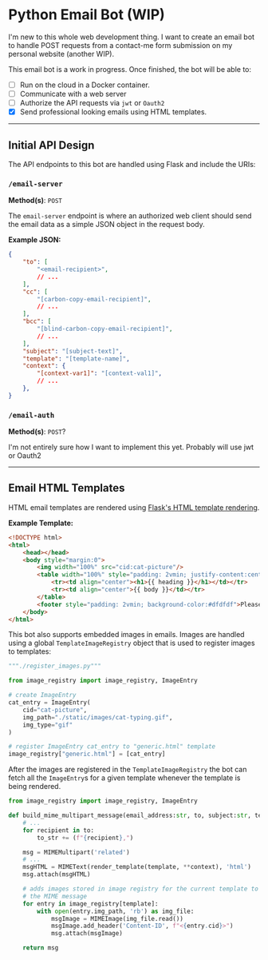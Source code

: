 # Python Email Bot (WIP)

I'm new to this whole web development thing. I want to create an email bot to handle POST requests from a contact-me form submission on my personal website (another WIP).

This email bot is a work in progress. Once finished, the bot will be able to:

- [ ] Run on the cloud in a Docker container.
- [ ] Communicate with a web server
- [ ] Authorize the API requests via `jwt` or `Oauth2`
- [x] Send professional looking emails using HTML templates.
---

## Initial API Design

The API endpoints to this bot are handled using Flask and include the URIs:

### `/email-server`
**Method(s)**: `POST`

The `email-server` endpoint is where an authorized web client should send the email data as a simple JSON object in the request body.

**Example JSON:** 
```json
{
    "to": [
        "<email-recipient>",
        // ...
    ],
    "cc": [
        "[carbon-copy-email-recipient]",
        // ...
    ],
    "bcc": [
        "[blind-carbon-copy-email-recipient]",
        // ...
    ],
    "subject": "[subject-text]",
    "template": "[template-name]",
    "context": {
        "[context-var1]": "[context-val1]",
        // ...
    },
}
```

### `/email-auth`
**Method(s)**: `POST`?

I'm not entirely sure how I want to implement this yet. Probably will use jwt or Oauth2

---

## Email HTML Templates

HTML email templates are rendered using [Flask's HTML template rendering](https://flask.palletsprojects.com/en/2.2.x/quickstart/#rendering-templates).

**Example Template:**
```html
<!DOCTYPE html>
<html>
    <head></head>
    <body style="margin:0">
        <img width="100%" src="cid:cat-picture"/>
        <table width="100%" style="padding: 2vmin; justify-content:center; display:table">
            <tr><td align="center"><h1>{{ heading }}</h1></td></tr>
            <tr><td align="center">{{ body }}</td></tr>
        </table>
        <footer style="padding: 2vmin; background-color:#dfdfdf">Please do not reply to this email. This email was sent by a bot and will not respond to any messages.</footer>
    </body>
</html>
```

This bot also supports embedded images in emails. Images are handled using a global `TemplateImageRegistry` object that is used to register images to templates:

```python
"""./register_images.py"""

from image_registry import image_registry, ImageEntry

# create ImageEntry
cat_entry = ImageEntry(
    cid="cat-picture", 
    img_path="./static/images/cat-typing.gif",
    img_type="gif"
)

# register ImageEntry cat_entry to "generic.html" template 
image_registry["generic.html"] = [cat_entry]
```

After the images are registered in the `TemplateImageRegistry` the bot can fetch all the `ImageEntry`s for a given template whenever the template is being rendered.

```python
from image_registry import image_registry, ImageEntry

def build_mime_multipart_message(email_address:str, to, subject:str, template:str, context: dict) -> MIMEMultipart:
    # ...
    for recipient in to:
        to_str += (f"{recipient},")

    msg = MIMEMultipart('related')
    # ...
    msgHTML = MIMEText(render_template(template, **context), 'html')
    msg.attach(msgHTML)

    # adds images stored in image registry for the current template to
    # the MIME message
    for entry in image_registry[template]:
        with open(entry.img_path, 'rb') as img_file:
            msgImage = MIMEImage(img_file.read())
            msgImage.add_header('Content-ID', f"<{entry.cid}>")
            msg.attach(msgImage)

    return msg
```

